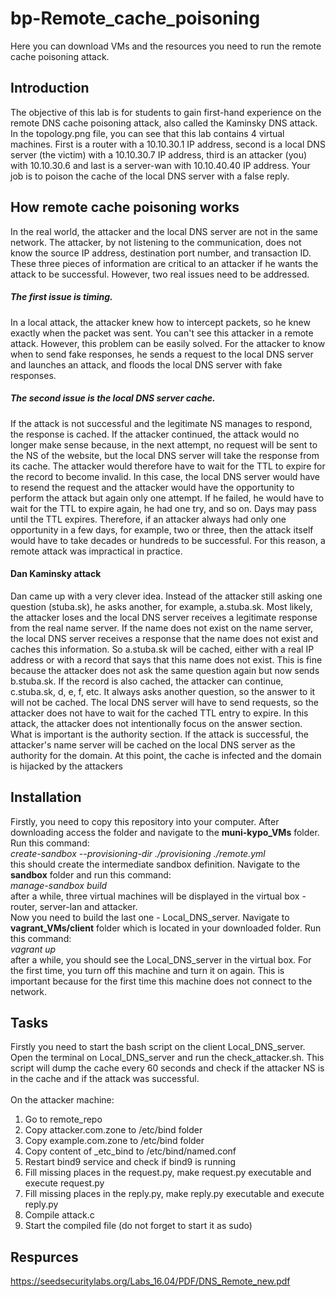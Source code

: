 # bp-Remote_cache_poisoning

Here you can download VMs and the resources you need to run the remote cache poisoning attack.

## Introduction
The objective of this lab is for students to gain first-hand experience on the remote DNS cache poisoning attack, also called the Kaminsky DNS attack. In the topology.png file, you can see that this lab contains 4 virtual machines. First is a router with a 10.10.30.1 IP address, second is a local DNS server (the victim) with a 10.10.30.7 IP address, third is an attacker (you) with 10.10.30.6 and last is a server-wan with 10.10.40.40 IP address. Your job is to poison the cache of the local DNS server with a false reply.

## How remote cache poisoning works
In the real world, the attacker and the local DNS server are not in the same network. The attacker, by not listening to the communication, does not know the source IP address, destination port number, and transaction ID. These three pieces of information are critical to an attacker if he wants the attack to be successful. However, two real issues need to be addressed. 
##### The first issue is timing.
In a local attack, the attacker knew how to intercept packets, so he knew exactly when the packet was sent. You can't see this attacker in a remote attack. However, this problem can be easily solved. For the attacker to know when to send fake responses, he sends a request to the local DNS server and launches an attack, and floods the local DNS server with fake responses. 
##### The second issue is the local DNS server cache. 
If the attack is not successful and the legitimate NS manages to respond, the response is cached. If the attacker continued, the attack would no longer make sense because, in the next attempt, no request will be sent to the NS of the website, but the local DNS server will take the response from its cache. The attacker would therefore have to wait for the TTL to expire for the record to become invalid. In this case, the local DNS server would have to resend the request and the attacker would have the opportunity to perform the attack but again only one attempt. If he failed, he would have to wait for the TTL to expire again, he had one try, and so on. Days may pass until the TTL expires. Therefore, if an attacker always had only one opportunity in a few days, for example, two or three, then the attack itself would have to take decades or hundreds to be successful. For this reason, a remote attack was impractical in practice.

#### Dan Kaminsky attack 
Dan came up with a very clever idea. Instead of the attacker still asking one question (stuba.sk), he asks another, for example, a.stuba.sk. Most likely, the attacker loses and the local DNS server receives a legitimate response from the real name server. If the name does not exist on the name server, the local DNS server receives a response that the name does not exist and caches this information. So a.stuba.sk will be cached, either with a real IP address or with a record that says that this name does not exist. This is fine because the attacker does not ask the same question again but now sends b.stuba.sk. If the record is also cached, the attacker can continue, c.stuba.sk, d, e, f, etc. It always asks another question, so the answer to it will not be cached. The local DNS server will have to send requests, so the attacker does not have to wait for the cached TTL entry to expire. In this attack, the attacker does not intentionally focus on the answer section. What is important is the authority section. If the attack is successful, the attacker's name server will be cached on the local DNS server as the authority for the domain. At this point, the cache is infected and the domain is hijacked by the attackers
## Installation
Firstly, you need to copy this repository into your computer. After downloading access the folder and navigate to the **muni-kypo_VMs** folder. Run this command: 
<br />
*create-sandbox --provisioning-dir ./provisioning ./remote.yml*
<br />
this should create the intermediate sandbox definition. Navigate to the **sandbox** folder and run this command:
<br />
*manage-sandbox build*
<br />
after a while, three virtual machines will be displayed in the virtual box - router, server-lan and attacker.
<br />
Now you need to build the last one - Local_DNS_server. Navigate to **vagrant_VMs/client** folder which is located in your downloaded folder. Run this command:
<br />
*vagrant up*
<br />
after a while, you should see the Local_DNS_server in the virtual box. For the first time, you turn off this machine and turn it on again. This is important because for the first time this machine does not connect to the network.

## Tasks
Firstly you need to start the bash script on the client Local_DNS_server. Open the terminal on Local_DNS_server and run the check_attacker.sh. This script will dump the cache every 60 seconds and check if the attacker NS is in the cache and if the attack was successful.
<br /><br />
On the attacker machine:
1. Go to remote_repo
2. Copy attacker.com.zone to /etc/bind folder
3. Copy example.com.zone to /etc/bind folder
4. Copy content of _etc_bind to /etc/bind/named.conf
5. Restart bind9 service and check if bind9 is running
6. Fill missing places in the request.py, make request.py executable and execute request.py
7. Fill missing places in the reply.py, make reply.py executable and execute reply.py
8. Compile attack.c
9. Start the compiled file (do not forget to start it as sudo)

## Respurces
https://seedsecuritylabs.org/Labs_16.04/PDF/DNS_Remote_new.pdf
